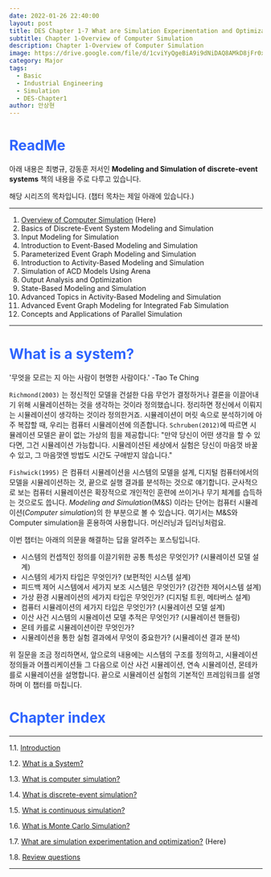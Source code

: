 ```yaml
---
date: 2022-01-26 22:40:00
layout: post
title: DES Chapter 1-7 What are Simulation Experimentation and Optimization?
subtitle: Chapter 1-Overview of Computer Simulation
description: Chapter 1-Overview of Computer Simulation
image: https://drive.google.com/file/d/1cviYyQgeBiA9i9dNiDAQ8AMkD8jFr0xw/view?usp=sharing
category: Major
tags:
  - Basic
  - Industrial Engineering
  - Simulation
  - DES-Chapter1
author: 안상현
---
```




# <span style="color:#2E64FE">ReadMe</span>

 아래 내용은 최병규, 강동훈 저서인 **Modeling and Simulation of discrete-event systems**  책의 내용을 주로 다루고 있습니다. 

 해당 시리즈의 목차입니다. (챕터 목차는 제일 아래에 있습니다.)

---

1. [Overview of Computer Simulation](https://mnsblog.github.io/MJ-SM-Chp1-1Intro/) (Here)
2. Basics of Discrete-Event System Modeling and Simulation
3. Input Modeling for Simulation
4. Introduction to Event-Based Modeling and Simulation
5. Parameterized Event Graph Modeling and Simulation
6. Introduction to Activity-Based Modeling and Simulation
7. Simulation of ACD Models Using Arena
8. Output Analysis and Optimization
9. State-Based Modeling and Simulation
10. Advanced Topics in Activity-Based Modeling and Simulation
11. Advanced Event Graph Modeling for Integrated Fab Simulation
12. Concepts and Applications of Parallel Simulation

---

# <span style="color:#2E64FE">What is a system?</span>

'무엇을 모르는 지 아는 사람이 현명한 사람이다.' -Tao Te Ching

 `Richmond(2003)` 는 정신적인 모델을 건설한 다음 무언가 결정하거나 결론을 이끌어내기 위해 시뮬레이션하는 것을 생각하는 것이라 정의했습니다. 정리하면 정신에서 이뤄지는 시뮬레이션이 생각하는 것이라 정의한거죠. 시뮬레이션이 머릿 속으로 분석하기에 아주 복잡할 때, 우리는 컴퓨터 시뮬레이션에 의존합니다. `Schruben(2012)`에 따르면 시뮬레이션 모델은 끝이 없는 가상의 힘을 제공합니다: "만약 당신이 어떤 생각을 할 수 있다면, 그건 시뮬레이션 가능합니다. 시뮬레이션된 세상에서 실험은 당신이 마음껏 바꿀 수 있고, 그 마음껏엔 방법도 시간도 구애받지 않습니다."

 `Fishwick(1995)` 은 컴퓨터 시뮬레이션을 시스템의 모델을 설계, 디지털 컴퓨터에서의 모델을 시뮬레이션하는 것, 끝으로 실행 결과를 분석하는 것으로 얘기합니다. 군사적으로 보는 컴퓨터 시뮬레이션은 확장적으로 개인적인 훈련에 쓰이거나 무기 체계를 습득하는 것으로도 씁니다. *Modeling and Simulation*(M&S) 이라는 단어는 컴퓨터 시뮬레이션(*Computer simulation*)의 한 부분으로 볼 수 있습니다. 여기서는 M&S와 Computer simulation을 혼용하여 사용합니다. 머신러닝과 딥러닝처럼요.

 이번 챕터는 아래의 의문을 해결하는 답을 알려주는 포스팅입니다. 

- 시스템의 컨셉적인 정의를 이끌기위한 공통 특성은 무엇인가? (시뮬레이션 모델 설계)
- 시스템의 세가지 타입은 무엇인가? (보편적인 시스템 설계)
- 피드백 제어 시스템에서 세가지 보조 시스템은 무엇인가? (강건한 제어시스템 설계)
- 가상 환경 시뮬레이션의 세가지 타입은 무엇인가? (디지털 트윈, 메타버스 설계)
- 컴퓨터 시뮬레이션의 세가지 타입은 무엇인가? (시뮬레이션 모델 설계)
- 이산 사건 시스템의 시뮬레이션 모델 추적은 무엇인가? (시뮬레이션 핸들링)
- 몬테 카를로 시뮬레이션이란 무엇인가?
- 시뮬레이션을 통한 실험 결과에서 무엇이 중요한가? (시뮬레이션 결과 분석)

위 질문을 조금 정리하면서, 앞으로의 내용에는 시스템의 구조를 정의하고, 시뮬레이션 정의들과 어플리케이션들 그 다음으로 이산 사건 시뮬레이션, 연속 시뮬레이션, 몬테카를로 시뮬레이션을 설명합니다. 끝으로 시뮬레이션 실험의 기본적인 프레임워크를 설명하며 이 챕터를 마칩니다.

# <span style="color:#2E64FE">Chapter index</span>

---

1.1. [Introduction](https://mnsblog.github.io/MJ-SM-Chp1-1/) 

1.2. [What is a System?](https://mnsblog.github.io/MJ-SM-Chp1-2/) 

1.3. [What is computer simulation?](https://mnsblog.github.io/MJ-SM-Chp1-3/)

1.4. [What is discrete-event simulation?](https://mnsblog.github.io/MJ-SM-Chp1-4/)

1.5. [What is continuous simulation?](https://mnsblog.github.io/MJ-SM-Chp1-5/)

1.6. [What is Monte Carlo Simulation?](https://mnsblog.github.io/MJ-SM-Chp1-6/)

1.7. [What are simulation experimentation and optimization?](https://mnsblog.github.io/MJ-SM-Chp1-7/) (Here)

1.8. [Review questions](https://mnsblog.github.io/MJ-SM-Chp1-8/)

---

